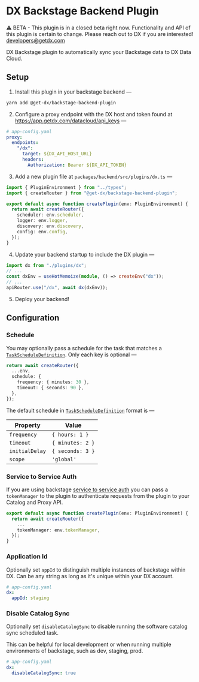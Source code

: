 # DX Backstage Backend Plugin

⚠️ BETA - This plugin is in a closed beta right now. Functionality and API of this plugin is certain to change. Please reach out to DX if you are interested! developers@getdx.com

DX Backstage plugin to automatically sync your Backstage data to DX Data Cloud.

## Setup

1. Install this plugin in your backstage backend —

```bash
yarn add @get-dx/backstage-backend-plugin
```

2. Configure a proxy endpoint with the DX host and token found at https://app.getdx.com/datacloud/api_keys —

```yaml
# app-config.yaml
proxy:
  endpoints:
    "/dx":
      target: ${DX_API_HOST_URL}
      headers:
        Authorization: Bearer ${DX_API_TOKEN}
```

3. Add a new plugin file at `packages/backend/src/plugins/dx.ts` —

```ts
import { PluginEnvironment } from "../types";
import { createRouter } from "@get-dx/backstage-backend-plugin";

export default async function createPlugin(env: PluginEnvironment) {
  return await createRouter({
    scheduler: env.scheduler,
    logger: env.logger,
    discovery: env.discovery,
    config: env.config,
  });
}
```

4. Update your backend startup to include the DX plugin —

```ts
import dx from "./plugins/dx";
// ...
const dxEnv = useHotMemoize(module, () => createEnv("dx"));
// ...
apiRouter.use("/dx", await dx(dxEnv));
```

5. Deploy your backend!

## Configuration

### Schedule

You may optionally pass a schedule for the task that matches a [`TaskScheduleDefinition`](https://backstage.io/docs/reference/backend-tasks.taskscheduledefinition/#properties).
Only each key is optional —

```ts
return await createRouter({
  ...env,
  schedule: {
    frequency: { minutes: 30 },
    timeout: { seconds: 90 },
  },
});
```

The default schedule in [`TaskScheduleDefinition`](https://backstage.io/docs/reference/backend-tasks.taskscheduledefinition/#properties) format is —

| Property       | Value            |
| -------------- | ---------------- |
| `frequency`    | `{ hours: 1 }`   |
| `timeout`      | `{ minutes: 2 }` |
| `initialDelay` | `{ seconds: 3 }` |
| `scope`        | `'global'`       |

### Service to Service Auth

If you are using backstage [service to service auth](https://backstage.io/docs/auth/service-to-service-auth) you can pass a `tokenManager` to the plugin to authenticate requests from the plugin to your Catalog and Proxy API.

```ts
export default async function createPlugin(env: PluginEnvironment) {
  return await createRouter({
    ...
    tokenManager: env.tokenManager,
  });
}
```

### Application Id

Optionally set `appId` to distinguish multiple instances of backstage within DX. Can be any string as long as it's unique within your DX account.

```yaml
# app-config.yaml
dx:
  appId: staging
```

### Disable Catalog Sync

Optionally set `disableCatalogSync` to disable running the software catalog sync scheduled task.

This can be helpful for local development or when running multiple environments of backstage, such as dev, staging, prod.

```yaml
# app-config.yaml
dx:
  disableCatalogSync: true
```
